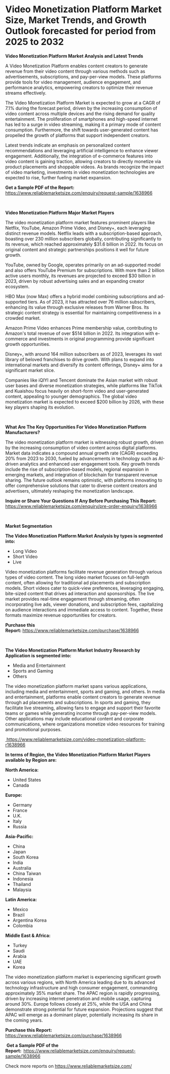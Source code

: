 <p><h1>Video Monetization Platform Market Size, Market Trends, and Growth Outlook forecasted for period from 2025 to 2032</h1></p><p><strong>Video Monetization Platform Market Analysis and Latest Trends</strong></p>
<p><p>A Video Monetization Platform enables content creators to generate revenue from their video content through various methods such as advertisements, subscriptions, and pay-per-view models. These platforms provide tools for video management, audience engagement, and performance analytics, empowering creators to optimize their revenue streams effectively.</p><p>The Video Monetization Platform Market is expected to grow at a CAGR of 7.1% during the forecast period, driven by the increasing consumption of video content across multiple devices and the rising demand for quality entertainment. The proliferation of smartphones and high-speed internet has led to a surge in video streaming, making it a primary mode of content consumption. Furthermore, the shift towards user-generated content has propelled the growth of platforms that support independent creators.</p><p>Latest trends indicate an emphasis on personalized content recommendations and leveraging artificial intelligence to enhance viewer engagement. Additionally, the integration of e-commerce features into video content is gaining traction, allowing creators to directly monetize via product placements and shoppable videos. As brands recognize the impact of video marketing, investments in video monetization technologies are expected to rise, further fueling market expansion.</p></p>
<p><strong>Get a Sample PDF of the Report:&nbsp;</strong> <a href="https://www.reliablemarketsize.com/enquiry/request-sample/1638966?utm_campaign=2315&utm_medium=2&utm_source=Github&utm_content=ia&utm_term=09032025&utm_id=video-monetization-platform">https://www.reliablemarketsize.com/enquiry/request-sample/1638966</a></p>
<p>&nbsp;</p>
<p><strong>Video Monetization Platform Major Market Players</strong></p>
<p><p>The video monetization platform market features prominent players like Netflix, YouTube, Amazon Prime Video, and Disney+, each leveraging distinct revenue models. Netflix leads with a subscription-based approach, boasting over 230 million subscribers globally, contributing significantly to its revenue, which reached approximately $31.6 billion in 2022. Its focus on original content and strategic partnerships positions it well for future growth.</p><p>YouTube, owned by Google, operates primarily on an ad-supported model and also offers YouTube Premium for subscriptions. With more than 2 billion active users monthly, its revenues are projected to exceed $30 billion in 2023, driven by robust advertising sales and an expanding creator ecosystem. </p><p>HBO Max (now Max) offers a hybrid model combining subscriptions and ad-supported tiers. As of 2023, it has attracted over 76 million subscribers, enhancing its value through exclusive releases from Warner Bros. Its strategic content strategy is essential for maintaining competitiveness in a crowded market.</p><p>Amazon Prime Video enhances Prime membership value, contributing to Amazon's total revenue of over $514 billion in 2022. Its integration with e-commerce and investments in original programming provide significant growth opportunities.</p><p>Disney+, with around 164 million subscribers as of 2023, leverages its vast library of beloved franchises to drive growth. With plans to expand into international markets and diversify its content offerings, Disney+ aims for a significant market slice.</p><p>Companies like iQIYI and Tencent dominate the Asian market with robust user bases and diverse monetization strategies, while platforms like TikTok and Kuaishou focus heavily on short-form video and user-generated content, appealing to younger demographics. The global video monetization market is expected to exceed $200 billion by 2026, with these key players shaping its evolution.</p></p>
<p>&nbsp;</p>
<p><strong>What Are The Key Opportunities For Video Monetization Platform Manufacturers?</strong></p>
<p><p>The video monetization platform market is witnessing robust growth, driven by the increasing consumption of video content across digital platforms. Market data indicates a compound annual growth rate (CAGR) exceeding 20% from 2023 to 2030, fueled by advancements in technology such as AI-driven analytics and enhanced user engagement tools. Key growth trends include the rise of subscription-based models, regional expansion in emerging markets, and integration of blockchain for transparent revenue sharing. The future outlook remains optimistic, with platforms innovating to offer comprehensive solutions that cater to diverse content creators and advertisers, ultimately reshaping the monetization landscape.</p></p>
<p><strong>Inquire or Share Your Questions If Any Before Purchasing This Report:</strong> <a href="https://www.reliablemarketsize.com/enquiry/pre-order-enquiry/1638966?utm_campaign=2315&utm_medium=2&utm_source=Github&utm_content=ia&utm_term=09032025&utm_id=video-monetization-platform">https://www.reliablemarketsize.com/enquiry/pre-order-enquiry/1638966</a></p>
<p>&nbsp;</p>
<p><strong>Market Segmentation</strong></p>
<p><strong>The Video Monetization Platform Market Analysis by types is segmented into:</strong></p>
<p><ul><li>Long Video</li><li>Short Video</li><li>Live</li></ul></p>
<p><p>Video monetization platforms facilitate revenue generation through various types of video content. The long video market focuses on full-length content, often allowing for traditional ad placements and subscription models. Short videos cater to quick-view preferences, leveraging engaging, bite-sized content that drives ad interaction and sponsorships. The live market provides real-time engagement through streaming, often incorporating live ads, viewer donations, and subscription fees, capitalizing on audience interactions and immediate access to content. Together, these formats maximize revenue opportunities for creators.</p></p>
<p><strong>Purchase this Report:&nbsp;</strong><a href="https://www.reliablemarketsize.com/purchase/1638966?utm_campaign=2315&utm_medium=2&utm_source=Github&utm_content=ia&utm_term=09032025&utm_id=video-monetization-platform">https://www.reliablemarketsize.com/purchase/1638966</a></p>
<p>&nbsp;</p>
<p><strong>The Video Monetization Platform Market Industry Research by Application is segmented into:</strong></p>
<p><ul><li>Media and Entertainment</li><li>Sports and Gaming</li><li>Others</li></ul></p>
<p><p>The video monetization platform market spans various applications, including media and entertainment, sports and gaming, and others. In media and entertainment, platforms enable content creators to generate revenue through ad placements and subscriptions. In sports and gaming, they facilitate live streaming, allowing fans to engage and support their favorite teams or games while generating income through pay-per-view models. Other applications may include educational content and corporate communications, where organizations monetize video resources for training and promotional purposes.</p></p>
<p><a href="https://www.reliablemarketsize.com/video-monetization-platform-r1638966?utm_campaign=2315&utm_medium=2&utm_source=Github&utm_content=ia&utm_term=09032025&utm_id=video-monetization-platform">&nbsp;https://www.reliablemarketsize.com/video-monetization-platform-r1638966</a></p>
<p><strong>In terms of Region, the Video Monetization Platform Market Players available by Region are:</strong></p>
<p>
    <p> <strong> North America: </strong>
        <ul>
            <li>United States</li>
            <li>Canada</li>
        </ul>
        </p> 
    <p> <strong> Europe: </strong>
        <ul>
            <li>Germany</li>
            <li>France</li>
            <li>U.K.</li>
            <li>Italy</li>
            <li>Russia</li>
        </ul>
        </p> 
    <p> <strong> Asia-Pacific: </strong>
        <ul>
            <li>China</li>
            <li>Japan</li>
            <li>South Korea</li>
            <li>India</li>
            <li>Australia</li>
            <li>China Taiwan</li>
            <li>Indonesia</li>
            <li>Thailand</li>
            <li>Malaysia</li>
        </ul>
        </p> 
    <p> <strong> Latin America: </strong>
        <ul>
            <li>Mexico</li>
            <li>Brazil</li>
            <li>Argentina Korea</li>
            <li>Colombia</li>
        </ul>
        </p> 
    <p> <strong> Middle East & Africa: </strong>
        <ul>
            <li>Turkey</li>
            <li>Saudi</li>
            <li>Arabia</li>
            <li>UAE</li>
            <li>Korea</li>
        </ul>
    </p>
    </p>
<p><p>The video monetization platform market is experiencing significant growth across various regions, with North America leading due to its advanced technology infrastructure and high consumer engagement, commanding approximately 35% market share. The APAC region is rapidly progressing, driven by increasing internet penetration and mobile usage, capturing around 30%. Europe follows closely at 25%, while the USA and China demonstrate strong potential for future expansion. Projections suggest that APAC will emerge as a dominant player, potentially increasing its share in the coming years.</p></p>
<p><strong>Purchase this Report: </strong><a href="https://www.reliablemarketsize.com/purchase/1638966?utm_campaign=2315&utm_medium=2&utm_source=Github&utm_content=ia&utm_term=09032025&utm_id=video-monetization-platform">https://www.reliablemarketsize.com/purchase/1638966</a></p>
<p>&nbsp;<strong>Get a Sample PDF of the Report:&nbsp;&nbsp;</strong><a href="https://www.reliablemarketsize.com/enquiry/request-sample/1638966?utm_campaign=2315&utm_medium=2&utm_source=Github&utm_content=ia&utm_term=09032025&utm_id=video-monetization-platform">https://www.reliablemarketsize.com/enquiry/request-sample/1638966</a></p>
<p><strong></strong></p>
<p>Check more reports on <a href="https://www.reliablemarketsize.com/?utm_campaign=2315&utm_medium=2&utm_source=Github&utm_content=ia&utm_term=09032025&utm_id=video-monetization-platform">https://www.reliablemarketsize.com/</a></p>